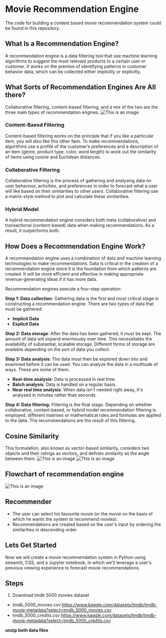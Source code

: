 # Movie Recommendation Engine
The code for building a content based movie recommendation system could be found in this repository.

## **What Is a Recommendation Engine?**
A recommendation engine is a data filtering tool that use machine learning algorithms to suggest the most relevant products to a certain user or customer. It works on the premise of identifying patterns in customer behavior data, which can be collected either implicitly or explicitly.

## **What Sorts of Recommendation Engines Are All there?**
Collaborative filtering, content-based filtering, and a mix of the two are the three main types of recommendation engines.
![This is an image](https://miro.medium.com/max/1300/1*a1JCAwOr5_TVJWlzg44BKg.png)

### **Content-Baesd Filtering**
Content-based filtering works on the principle that if you like a particular item, you will also like this other item. To make recommendations, algorithms use a profile of the customer’s preferences and a description of an item (genre, product type, color, word length) to work out the similarity of items using cosine and Euclidean distances. 

### **Collaborative Filtering**
Collaborative filtering is the process of gathering and analysing data on user behaviour, activities, and preferences in order to forecast what a user will like based on their similarities to other users. Collaborative filtering use a matrix-style method to plot and calculate these similarities.

### **Hybrid Model**
A hybrid recommendation engine considers both meta (collaborative) and transactional (content-based) data when making recommendations. As a result, it outperforms both.

## **How Does a Recommendation Engine Work?**
A recommendation engine uses a combination of data and machine learning technologies to make recommendations. Data is critical in the creation of a recommendation engine since it is the foundation from which patterns are created. It will be more efficient and effective in making appropriate revenue-generating ideas if it has more data.

Recommendation engines execute a four-step operation:

**Step 1: Data collection**: Gathering data is the first and most critical stage in constructing a recommendation engine. 
There are two types of data that must be gathered:
- **Implicit Data** 
- **Explicit Data**

**Step 2: Data storage**: After the data has been gathered, it must be kept. The amount of data will expand enormously over time. This necessitates the availability of substantial, scalable storage. Different forms of storage are available depending on the sort of data you collect.

**Step 3: Data analysis**: The data must then be explored down into and examined before it can be used. You can analyze the data in a multitude of ways. These are some of them:
- **Real-time analysis**: Data is processed in real time.
- **Batch analysis**: Data is handled on a regular basis.
- **Near real time analysis**: When data isn't needed right away, it's analysed in minutes rather than seconds.

**Step 4: Data filtering:** Filtering is the final stage. Depending on whether collaborative, content-based, or hybrid model recommendation filtering is employed, different matrixes or mathematical rules and formulas are applied to the data. The recommendations are the result of this filtering.

## **Cosine Similarity**
This formulation, also known as vector-based similarity, considers two objects and their ratings as vectors, and defines similarity as the angle between them:
![This is an image](https://www.machinelearningplus.com/wp-content/uploads/2018/10/soft-cosine.png)
![This is an image](https://wikimedia.org/api/rest_v1/media/math/render/svg/0a4c9a778656537624a3303e646559a429868863)

## **Flowchart of recommendation engine**
![This is an image](https://www.analyticsvidhya.com/wp-content/uploads/2015/08/3.jpg)

## **Recommender**
- The user can select his favourite movie (or the movie on the basis of which he wants the system to recommend movies).
- Recommendations are created based on the user's input by ordering the similarities in descending order.

## **Lets Get Started**
Now we will create a movie recommendation system in Python using streamlit, CSS, and a Jupyter notebook, in which we'll leverage a user's previous viewing experience to forecast movie recommendations.

## **Steps**
1. Download tmdb 5000 movies dataset
- tmdb_5000_movies.csv
https://www.kaggle.com/datasets/tmdb/tmdb-movie-metadata?select=tmdb_5000_movies.csv
- tmdb_5000_credits.csv
https://www.kaggle.com/datasets/tmdb/tmdb-movie-metadata?select=tmdb_5000_credits.csv

**unzip both data files**

